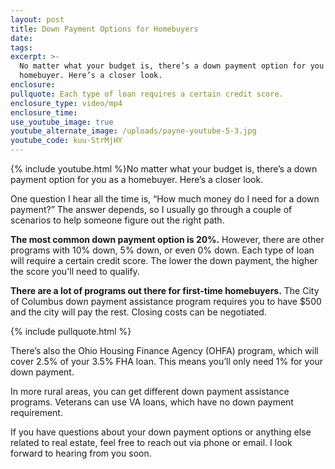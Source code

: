 ```yaml
---
layout: post
title: Down Payment Options for Homebuyers
date:
tags:
excerpt: >-
  No matter what your budget is, there’s a down payment option for you as a
  homebuyer. Here’s a closer look.
enclosure:
pullquote: Each type of loan requires a certain credit score.
enclosure_type: video/mp4
enclosure_time:
use_youtube_image: true
youtube_alternate_image: /uploads/payne-youtube-5-3.jpg
youtube_code: kuu-StrMjHY
---
```


{% include youtube.html %}No matter what your budget is, there’s a down payment option for you as a homebuyer. Here’s a closer look.

One question I hear all the time is, “How much money do I need for a down payment?” The answer depends, so I usually go through a couple of scenarios to help someone figure out the right path.&nbsp;

**The most common down payment option is 20%.** However, there are other programs with 10% down, 5% down, or even 0% down. Each type of loan will require a certain credit score. The lower the down payment, the higher the score you'll need to qualify.

**There are a lot of programs out there for first-time homebuyers.** The City of Columbus down payment assistance program requires you to have $500 and the city will pay the rest. Closing costs can be negotiated.

{% include pullquote.html %}

There’s also the Ohio Housing Finance Agency (OHFA) program, which will cover 2.5% of your 3.5% FHA loan. This means you’ll only need 1% for your down payment.

In more rural areas, you can get different down payment assistance programs. Veterans can use VA loans, which have no down payment requirement.

If you have questions about your down payment options or anything else related to real estate, feel free to reach out via phone or email. I look forward to hearing from you soon.
